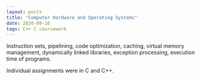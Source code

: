 ```yaml
---
layout: posts
title: "Computer Hardware and Operating Systems"
date: 2020-09-16
tags: C++ C coursework
---
```

Instruction sets, pipelining, code optimization, caching, virtual memory management, dynamically linked libraries, exception processing, execution time of programs.

Individual assignments were in C and C++.